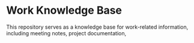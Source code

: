 # Work Knowledge Base

This repository serves as a knowledge base for work-related information, including meeting notes, project documentation,
